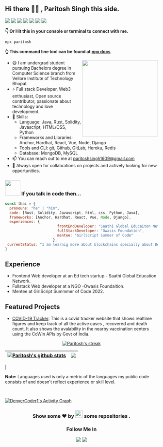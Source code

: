 ## Hi there :raising_hand_man: , Paritosh Singh this side.

[<img src="https://img.shields.io/badge/linkedin-%230077B5.svg?&style=for-the-badge&logo=linkedin&logoColor=white">](https://www.linkedin.com/in/proparitoshsingh/)
[<img src="https://img.shields.io/badge/linktree-39E09B?style=for-the-badge&logo=linktree&logoColor=white">](https://linktr.ee/proparitoshsingh)
[<img src="https://img.shields.io/badge/twitter-%230077B5.svg?&style=for-the-badge&logo=twitter&logoColor=white">](https://twitter.com/proparitosh1609)
[<img src="https://img.shields.io/badge/Instagram-E4405F?style=for-the-badge&logo=instagram&logoColor=white">](https://www.instagram.com/proparitoshsingh/)
[<img src="https://img.shields.io/badge/Portfolio-%23000000.svg?&style=for-the-badge">](https://proparitoshsingh.github.io/portfolio/)
[<img src="https://img.shields.io/badge/-LeetCode-FFA116?style=for-the-badge&logo=LeetCode&logoColor=black">](https://leetcode.com/proparitoshsingh/)
[<img src="https://img.shields.io/badge/HackerEarth-%232C3454.svg?&style=for-the-badge&logo=HackerEarth&logoColor=Blue">](https://www.hackerearth.com/@proparitoshsingh)

**👇 Or Hit this in your console or terminal to connect with me.**

```bash
npx paritosh
```
**👆 This command line tool can be found at [npx docs](https://github.com/anmol098/npx_card)**

<img src="https://media.giphy.com/media/M9gbBd9nbDrOTu1Mqx/giphy.gif" align="right" width="250px" >

- 😄 I am undergrad student pursuing Bachelors degree in Computer Science branch from Vellore Institute of Technology Bhopal. 
- ⚡ Full stack Developer, Web3 enthusiast, Open source contributor, passionate about technology and love development.
- 🌱 Skills:
  - Language: Java, Rust, Solidity, Javascript, HTML/CSS, Python 
  - Frameworks and Libraries: Anchor, Hardhat, React, Vue, Node, Django 
  - Tools and CLI: git, Github, GitLab, Heroku, Redis
  - Database: MongoDB, MySQL
- 📫 You can reach out to me at paritoshsingh1609@gmail.com 
- 👯 Always open for collabrations on projects and actively looking for new opportunities.

### <img src="https://media.giphy.com/media/VgCDAzcKvsR6OM0uWg/giphy.gif" width="50"> If you talk in code then...  

```javascript
const thai = {
  pronouns: "he" | "him",
  code: [Rust, Solidity, Javascript, html, css, Python, Java],
  frameworks: [Anchor, Hardhat, React, Vue, Node, Django],
  experiences: {
                        frontEndDeveloper: "Saathi Global Educaiton Network",
                        fullStackDeveloper: "Owasis Foundation",
                        mentee: "GirlScript Summer of Code"
                      },
 currentStatus: "I am learnig more about blockchains specially about DeFi and tring to write some cool smart contracts!"
}
```

## Experience

- Frontend Web developer at an Ed tech startup - Saathi Global Education Network.
- Fullstack Web developer at a NGO -Owasis Foundaition.
- Mentee at GirlScript Summmer of Code 2022.

## Featured Projects

- [COVID-19 Tracker](https://proparitoshsingh.github.io/covid-19-tracker/): 
  This is a covid tracker website that shows realtime figures and keep track of all the active cases , recovered and death count. It also shows the avalability in the nearby vaccination centers using the CoWin APIs by Govt of India.

<p align="center">
  <a href="https://github.com/proparitoshsingh/github-readme-streak-stats">
    <img title="🔥 Get streak stats for your profile at git.io/streak-stats" alt="Paritosh's streak" src="https://streak-stats.demolab.com/?user=proparitoshsingh&theme=monokai-metallian&hide_border=true"/>
  </a>
</p>

| <a href="https://github.com/proparitoshsingh/github-readme-stats"><img align="center" src="https://github-readme-stats.vercel.app/api?username=proparitoshsingh&show_icons=true&include_all_commits=true&theme=gotham&hide_border=true" alt="Paritosh's github stats" /></a> | <a href="https://github.com/proparitoshsingh/github-readme-stats"><img align="center" src="https://github-readme-stats.vercel.app/api/top-langs/?username=proparitoshsingh&layout=compact&theme=gotham&hide_border=true" /></a> |
| ------------- | ------------- 
|

<b>Note:</b> Languages used is only a metric of the languages my public code consists of and doesn't reflect experience or skill level.

<br/>

<a href="https://github.com/ashutosh00710/github-readme-activity-graph"><img alt="DenverCoder1's Activity Graph" src="https://denvercoder1-activity-graph.herokuapp.com/graph/?username=proparitoshsingh&bg_color=1F222E&color=F8D866&line=F85D7F&point=FFFFFF&hide_border=true" /></a>
</div>
<h3 align="center">Show some ❤ by <img src="https://imgur.com/o7ncZFp.jpg" height=25px width=25px> some repositories .</h3>

<h3 align="center">Follow Me In</h3>
<div align="center">
  
[<img src="https://img.shields.io/badge/linkedin-%230077B5.svg?&style=for-the-badge&logo=linkedin&logoColor=white">](https://www.linkedin.com/in/proparitoshsingh/)
[<img src="https://img.shields.io/badge/twitter-%230077B5.svg?&style=for-the-badge&logo=twitter&logoColor=white">](https://twitter.com/proparitosh1609)

</div>
